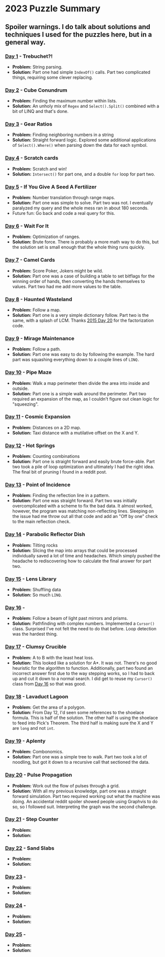 # 2023 Puzzle Summary 
## Spoiler warnings. I do talk about solutions and techniques I used for the puzzles here, but in a general way.

### [Day 1](Day%2001) - Trebuchet?!
- **Problem:** String parsing. 
- **Solution:** Part one had simple `IndexOf()` calls. Part two complicated things, requiring some clever replacing.

### [Day 2](Day%2002) - Cube Conundrum
- **Problem:** Finding the maximum number within lists.
- **Solution:** An unholy mix of `Regex` and `Select().Split()` combined with a bit of LINQ and that's done.

### [Day 3](Day%2003) - Gear Ratios
- **Problem:** Finding neighboring numbers in a string
- **Solution:** Straight forward logic. Explored some additional applications of `Select().Where()` when parsing down the data for each symbol.

### [Day 4](Day%2004) - Scratch cards 
- **Problem:**  Scratch and win!
- **Solution:** `Intersect()` for part one, and a double `for` loop for part two.

### [Day 5](Day%2005) - If You Give A Seed A Fertilizer
- **Problem:** Number translation through range maps. 
- **Solution:** Part one was simple to solve. Part two was not. I eventually paralyzed my query and the whole mess ran in about 180 seconds.
- Future fun: Go back and code a real query for this.

### [Day 6](Day%2006) - Wait For It
- **Problem:** Optimization of ranges.
- **Solution:** Brute force. There is probably a more math way to do this, but the solution set is small enough that the whole thing runs quickly.

### [Day 7](Day%2007) - Camel Cards
- **Problem:** Score Poker, Jokers might be wild.
- **Solution:** Part one was a case of building a table to set bitflags for the winning order of hands, then converting the hands themselves to values. Part two had me add more values to the table.

### [Day 8](Day%2008) - Haunted Wasteland
- **Problem:** Follow a map.
- **Solution:** Part one is a very simple dictionary follow. Part two is the same, with a splash of LCM. Thanks [2015 Day 20](../2015/Day%2020) for the factorization code.

### [Day 9](Day%2009) - Mirage Maintenance
- **Problem:** Follow a path.
- **Solution:** Part one was easy to do by following the example. The hard part was squashing everything down to a couple lines of `LINQ.`

### [Day 10](Day%2010) - Pipe Maze
- **Problem:** Walk a map perimeter then divide the area into inside and outside.
- **Solution:** Part one is a simple walk around the perimeter. Part two required an expansion of the map, as I couldn't figure out clean logic for "squeezing".

### [Day 11](Day%2011) - Cosmic Expansion
- **Problem:** Distances on a 2D map. 
- **Solution:** Taxi distance with a mutilative offset on the X and Y.

### [Day 12](Day%2012) - Hot Springs
- **Problem:** Counting combinations
- **Solution:** Part one is straight forward and easily brute force-able. Part two took a pile of loop optimization and ultimately I had the right idea. The final bit of pruning I found in a reddit post.

### [Day 13](Day%2013) - Point of Incidence
- **Problem:** Finding the reflection line in a pattern.
- **Solution:** Part one was straight forward. Part two was initially overcomplicated with a scheme to fix the bad data. It almost worked, however, the program was matching non-reflecting lines. Sleeping on the issue had me throw out all that code and add an "Off by one" check to the main reflection check.

### [Day 14](Day%2014) - Parabolic Reflector Dish
- **Problem:** Tilting rocks
- **Solution:** Slicing the map into arrays that could be processed individually saved a lot of time and headaches. Which simply pushed the headache to rediscovering how to calculate the final answer for part two.

### [Day 15](Day%2015) - Lens Library
- **Problem:** Shuffling data
- **Solution:** So much `LINQ`.

### [Day 16](Day%2016) -
- **Problem:** Follow a beam of light past mirrors and prisms. 
- **Solution:** Pathfinding with complex numbers. Implemented a `Cursor()` class. Surprised I've not felt the need to do that before. Loop detection was the hardest thing.

### [Day 17](Day%2017) - Clumsy Crucible
- **Problem:** A to B with the least heat loss.
- **Solution:** This looked like a solution for A*. It was not. There's no good heuristic for the algorithm to function. Additionally, part two found an incorrect answer first due to the way stepping works, so I had to back up and cut it down to a normal search. I did get to reuse my `Cursor()` class from [Day 16](Day%2016) so that was good.

### [Day 18](Day%2018) - Lavaduct Lagoon
- **Problem:** Get the area of a polygon. 
- **Solution:** From Day 12, I'd seen some references to the shoelace formula. This is half of the solution. The other half is using the shoelace to feed into Pick's Theorem. The third half is making sure the X and Y are `long` and not `int`. 

### [Day 19](Day%2019) - Aplenty
- **Problem:** Combonomics.
- **Solution:** Part one was a simple tree to walk. Part two took a lot of noodling, but got it down to a recursive call that sectioned the data.

### [Day 20](Day%2020) - Pulse Propagation
- **Problem:** Work out the flow of pulses through a grid. 
- **Solution:** With all my previous knowledge, part one was a straight forward simulation. Part two required working out what the machine was doing. An accidental reddit spoiler showed people using Graphvis to do so, so I followed suit. Interpreting the graph was the second challenge.

### [Day 21](Day%2021) - Step Counter
- **Problem:**
- **Solution:**

### [Day 22](Day%2022) - Sand Slabs
- **Problem:**
- **Solution:**

### [Day 23](Day%2023) -
- **Problem:** 
- **Solution:**

### [Day 24](Day%2024) -
- **Problem:**
- **Solution:**

### [Day 25](Day%2025) -
- **Problem:**
- **Solution:**